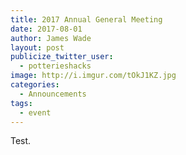 ```yaml
---
title: 2017 Annual General Meeting
date: 2017-08-01
author: James Wade
layout: post
publicize_twitter_user:
  - potterieshacks
image: http://i.imgur.com/tOkJ1KZ.jpg
categories:
  - Announcements
tags:
  - event
---
```


Test.
